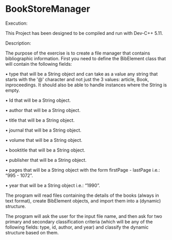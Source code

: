 # BookStoreManager

Execution:

This Project has been designed to be compiled and run with Dev-C++ 5.11.








Description:

The purpose of the exercise is to create a file manager that contains bibliographic information. First you need to define the BibElement class that will contain the following fields:

•	type that will be a String object and can take as a value any string that starts with the '@' character and not just the 3 values: article, Book, inproceedings. It should also be able to handle instances where the String is empty.

•	Id that will be a String object.

•	author that will be a String object.

•	title that will be a String object.

•	journal that will be a String object.

•	volume that will be a String object.

•	booktitle that will be a String object.

•	publisher that will be a String object.

•	pages that will be a String object with the form firstPage - lastPage i.e.: “995 - 1072”.

•	year that will be a String object i.e.: “1990”.


The program will read files containing the details of the books (always in text format), create BibElement objects, and import them into a (dynamic) structure.

The program will ask the user for the input file name, and then ask for two primary and secondary classification criteria (which will be any of the following fields: type, id, author, and year) and classify the dynamic structure based on them.

